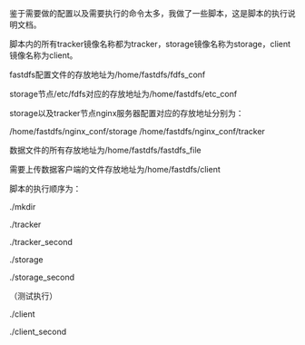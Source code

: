 鉴于需要做的配置以及需要执行的命令太多，我做了一些脚本，这是脚本的执行说明文档。

脚本内的所有tracker镜像名称都为tracker，storage镜像名称为storage，client镜像名称为client。

fastdfs配置文件的存放地址为/home/fastdfs/fdfs_conf

storage节点/etc/fdfs对应的存放地址为/home/fastdfs/etc_conf

storage以及tracker节点nginx服务器配置对应的存放地址分别为：

/home/fastdfs/nginx_conf/storage   /home/fastdfs/nginx_conf/tracker

数据文件的所有存放地址为/home/fastdfs/fastdfs_file

需要上传数据客户端的文件存放地址为/home/fastdfs/client


脚本的执行顺序为：

./mkdir

./tracker

./tracker_second

./storage

./storage_second

（测试执行）

./client

./client_second

